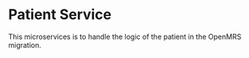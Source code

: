 # Patient Service
This microservices is to handle the logic of the patient in the OpenMRS migration.


